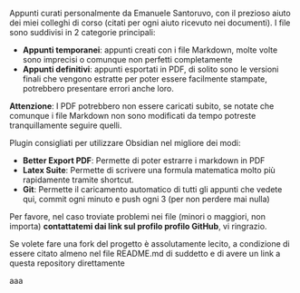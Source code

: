Appunti curati personalmente da Emanuele Santoruvo, con il prezioso aiuto dei miei colleghi di corso (citati per ogni aiuto ricevuto nei documenti).
I file sono suddivisi in 2 categorie principali:
- **Appunti temporanei**: appunti creati con i file Markdown, molte volte sono imprecisi o comunque non perfetti completamente 
- **Appunti definitivi**: appunti esportati in PDF, di solito sono le versioni finali che vengono estratte per poter essere facilmente stampate, potrebbero presentare errori anche loro.

**Attenzione**:
I PDF potrebbero non essere caricati subito, se notate che comunque i file Markdown non sono modificati da tempo potreste tranquillamente seguire quelli.

Plugin consigliati per utilizzare Obsidian nel migliore dei modi:
- **Better Export PDF**: Permette di poter estrarre i markdown in PDF
- **Latex Suite**: Permette di scrivere una formula matematica molto più rapidamente tramite shortcut.
- **Git**: Permette il caricamento automatico di tutti gli appunti che vedete qui, commit ogni minuto e push ogni 3 (per non perdere mai nulla)

Per favore, nel caso troviate problemi nei file (minori o maggiori, non importa) **contattatemi dai link sul profilo profilo GitHub**, vi ringrazio.

Se volete fare una fork del progetto è assolutamente lecito, a condizione di essere citato almeno nel file README.md di suddetto e di avere un link a questa repository direttamente


aaa